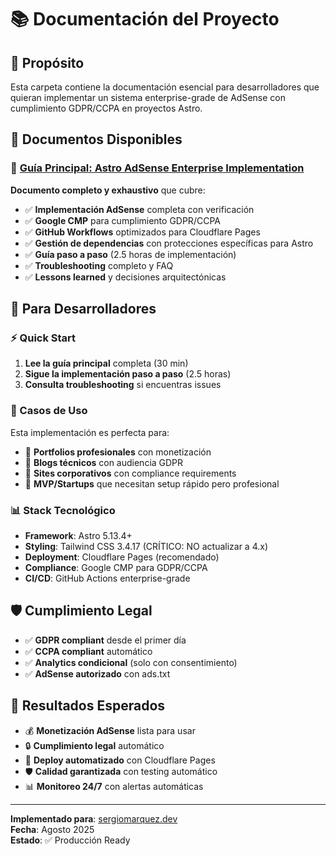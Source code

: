 # 📚 Documentación del Proyecto

## 🎯 Propósito

Esta carpeta contiene la documentación esencial para desarrolladores que quieran implementar un sistema enterprise-grade de AdSense con cumplimiento GDPR/CCPA en proyectos Astro.

## 📖 Documentos Disponibles

### 🚀 [Guía Principal: Astro AdSense Enterprise Implementation](./astro-adsense-enterprise-implementation-guide.md)

**Documento completo y exhaustivo** que cubre:

- ✅ **Implementación AdSense** completa con verificación
- ✅ **Google CMP** para cumplimiento GDPR/CCPA  
- ✅ **GitHub Workflows** optimizados para Cloudflare Pages
- ✅ **Gestión de dependencias** con protecciones específicas para Astro
- ✅ **Guía paso a paso** (2.5 horas de implementación)
- ✅ **Troubleshooting** completo y FAQ
- ✅ **Lessons learned** y decisiones arquitectónicas

## 🎯 Para Desarrolladores

### ⚡ Quick Start

1. **Lee la guía principal** completa (30 min)
2. **Sigue la implementación paso a paso** (2.5 horas)
3. **Consulta troubleshooting** si encuentras issues

### 🔄 Casos de Uso

Esta implementación es perfecta para:

- 🎯 **Portfolios profesionales** con monetización
- 🎯 **Blogs técnicos** con audiencia GDPR  
- 🎯 **Sites corporativos** con compliance requirements
- 🎯 **MVP/Startups** que necesitan setup rápido pero profesional

### 📊 Stack Tecnológico

- **Framework**: Astro 5.13.4+
- **Styling**: Tailwind CSS 3.4.17 (CRÍTICO: NO actualizar a 4.x)
- **Deployment**: Cloudflare Pages (recomendado)
- **Compliance**: Google CMP para GDPR/CCPA
- **CI/CD**: GitHub Actions enterprise-grade

## 🛡️ Cumplimiento Legal

- ✅ **GDPR compliant** desde el primer día
- ✅ **CCPA compliant** automático
- ✅ **Analytics condicional** (solo con consentimiento)
- ✅ **AdSense autorizado** con ads.txt

## 🚀 Resultados Esperados

- 💰 **Monetización AdSense** lista para usar
- 🔒 **Cumplimiento legal** automático  
- 🚀 **Deploy automatizado** con Cloudflare Pages
- 🛡️ **Calidad garantizada** con testing automático
- 📊 **Monitoreo 24/7** con alertas automáticas

---

**Implementado para**: [sergiomarquez.dev](https://sergiomarquez.dev)  
**Fecha**: Agosto 2025  
**Estado**: ✅ Producción Ready
